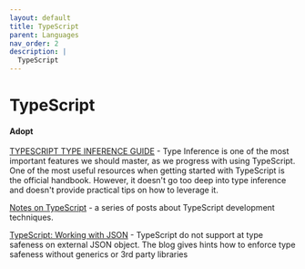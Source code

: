 ```yaml
---
layout: default
title: TypeScript
parent: Languages
nav_order: 2
description: |
  TypeScript
---
```


# TypeScript

#### Adopt

[TYPESCRIPT TYPE INFERENCE GUIDE](http://ducin.it/typescript-type-inference-guide) - Type Inference is one of the most important features we should master, as we progress with using TypeScript. One of the most useful resources when getting started with TypeScript is the official handbook. However, it doesn't go too deep into type inference and doesn't provide practical tips on how to leverage it. 

[Notes on TypeScript](https://dev.to/busypeoples/notes-on-typescript-pick-exclude-and-higher-order-components-40cp) - a series of posts about TypeScript development techniques. 

[TypeScript: Working with JSON](http://choly.ca/post/typescript-json/) - TypeScript do not support at type safeness on external JSON object. The blog gives hints how to enforce type safeness without generics or 3rd party libraries
